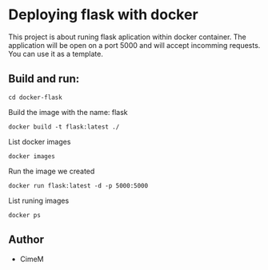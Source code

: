 # Deploying flask with docker

This project is about runing flask aplication within docker container. The application will be open on a port 5000 and will accept incomming requests. You can use it as a template.

## Build and run:

``` cd docker-flask ```

Build the image with the name: flask

``` docker build -t flask:latest ./ ```

List docker images

```docker images```

Run the image we created

```docker run flask:latest -d -p 5000:5000```

List runing images

```docker ps```

## Author

- CimeM
